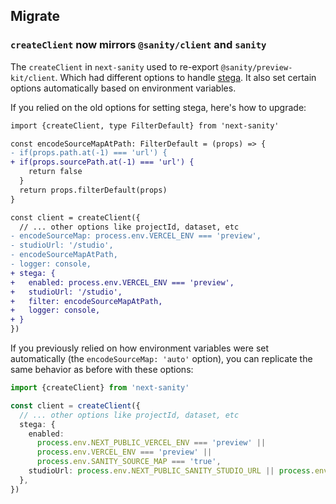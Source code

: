 ## Migrate

### `createClient` now mirrors `@sanity/client` and `sanity`

The `createClient` in `next-sanity` used to re-export `@sanity/preview-kit/client`. Which had different options to handle [stega](https://github.com/sanity-io/client#using-visual-editing-with-steganography).
It also set certain options automatically based on environment variables.

If you relied on the old options for setting stega, here's how to upgrade:

```diff
import {createClient, type FilterDefault} from 'next-sanity'

const encodeSourceMapAtPath: FilterDefault = (props) => {
- if(props.path.at(-1) === 'url') {
+ if(props.sourcePath.at(-1) === 'url') {
    return false
  }
  return props.filterDefault(props)
}

const client = createClient({
  // ... other options like projectId, dataset, etc
- encodeSourceMap: process.env.VERCEL_ENV === 'preview',
- studioUrl: '/studio',
- encodeSourceMapAtPath,
- logger: console,
+ stega: {
+   enabled: process.env.VERCEL_ENV === 'preview',
+   studioUrl: '/studio',
+   filter: encodeSourceMapAtPath,
+   logger: console,
+ }
})
```

If you previously relied on how environment variables were set automatically (the `encodeSourceMap: 'auto'` option), you can replicate the same behavior as before with these options:

```ts
import {createClient} from 'next-sanity'

const client = createClient({
  // ... other options like projectId, dataset, etc
  stega: {
    enabled:
      process.env.NEXT_PUBLIC_VERCEL_ENV === 'preview' ||
      process.env.VERCEL_ENV === 'preview' ||
      process.env.SANITY_SOURCE_MAP === 'true',
    studioUrl: process.env.NEXT_PUBLIC_SANITY_STUDIO_URL || process.env.SANITY_STUDIO_URL,
  },
})
```

